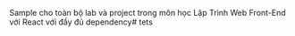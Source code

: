 Sample cho toàn bộ lab và project trong môn học Lập Trình Web Front-End với React với đầy đủ dependency# tets
